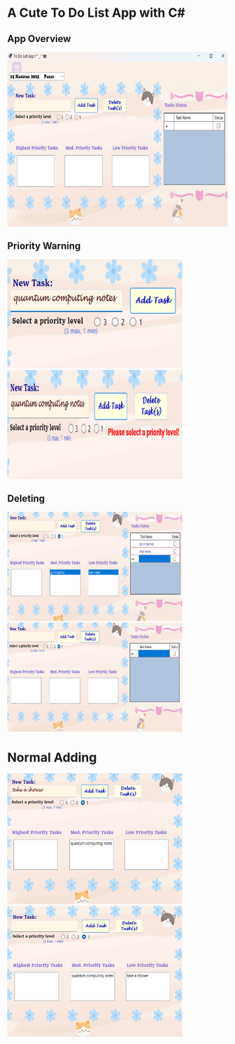 # A Cute To Do List App with C#
 ## App Overview
<img src= "https://github.com/siraytarim/ToDoList_App/blob/main/general.png" width=650 height=400>

## Priority Warning
<img src= "https://github.com/siraytarim/ToDoList_App/blob/main/adding.png" width = 400  height = 250> <img src= "https://github.com/siraytarim/ToDoList_App/blob/main/addingWarning.png" width = 400  height = 250>

## Deleting
<img src= "https://github.com/siraytarim/ToDoList_App/blob/main/deletingg.png" width = 400  height = 250> <img src= "https://github.com/siraytarim/ToDoList_App/blob/main/deleted..png" width = 400  height = 250>

# Normal Adding
<img src= "https://github.com/siraytarim/ToDoList_App/blob/main/normaladd.png" width = 400  height = 300> <img src= "https://github.com/siraytarim/ToDoList_App/blob/main/normaladded.png" width = 400  height = 300>

